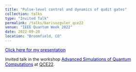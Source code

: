 ```yaml
---
title: "Pulse-level control and dynamics of qudit gates"
collection: talks
type: "Invited Talk"
permalink: /talks/barisozguler_qce22
venue: "IEEE Quantum Week 2022"
date: 2022-09-20
location: "Broomfield, CO"
---
```


<a href="https://relugzosiraba.github.io/presentations/BarisOzguler_QCE22.pdf" style="color:Navy;">Click here for my presentation</a>

Invited talk in the workshop <a href="https://events.cels.anl.gov/event/332/overview" style="color:Navy;">Advanced Simulations of Quantum Computations</a> at [QCE22](https://qce.quantum.ieee.org/2022).
